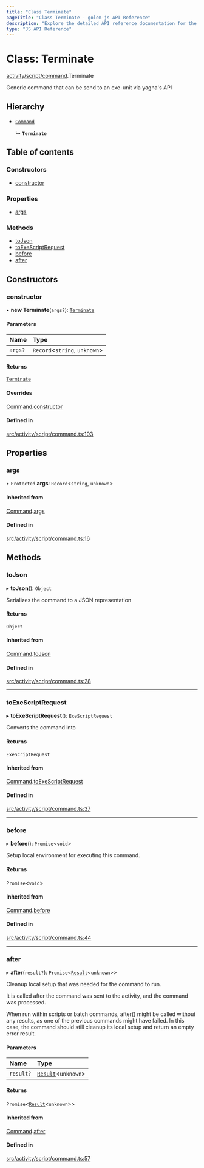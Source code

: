 ```yaml
---
title: "Class Terminate"
pageTitle: "Class Terminate - golem-js API Reference"
description: "Explore the detailed API reference documentation for the Class Terminate within the golem-js SDK for the Golem Network."
type: "JS API Reference"
---
```

# Class: Terminate

[activity/script/command](../modules/activity_script_command).Terminate

Generic command that can be send to an exe-unit via yagna's API

## Hierarchy

- [`Command`](activity_script_command.Command)

  ↳ **`Terminate`**

## Table of contents

### Constructors

- [constructor](activity_script_command.Terminate#constructor)

### Properties

- [args](activity_script_command.Terminate#args)

### Methods

- [toJson](activity_script_command.Terminate#tojson)
- [toExeScriptRequest](activity_script_command.Terminate#toexescriptrequest)
- [before](activity_script_command.Terminate#before)
- [after](activity_script_command.Terminate#after)

## Constructors

### constructor

• **new Terminate**(`args?`): [`Terminate`](activity_script_command.Terminate)

#### Parameters

| Name | Type |
| :------ | :------ |
| `args?` | `Record`\<`string`, `unknown`\> |

#### Returns

[`Terminate`](activity_script_command.Terminate)

#### Overrides

[Command](activity_script_command.Command).[constructor](activity_script_command.Command#constructor)

#### Defined in

[src/activity/script/command.ts:103](https://github.com/golemfactory/golem-js/blob/ed1cf1df/src/activity/script/command.ts#L103)

## Properties

### args

• `Protected` **args**: `Record`\<`string`, `unknown`\>

#### Inherited from

[Command](activity_script_command.Command).[args](activity_script_command.Command#args)

#### Defined in

[src/activity/script/command.ts:16](https://github.com/golemfactory/golem-js/blob/ed1cf1df/src/activity/script/command.ts#L16)

## Methods

### toJson

▸ **toJson**(): `Object`

Serializes the command to a JSON representation

#### Returns

`Object`

#### Inherited from

[Command](activity_script_command.Command).[toJson](activity_script_command.Command#tojson)

#### Defined in

[src/activity/script/command.ts:28](https://github.com/golemfactory/golem-js/blob/ed1cf1df/src/activity/script/command.ts#L28)

___

### toExeScriptRequest

▸ **toExeScriptRequest**(): `ExeScriptRequest`

Converts the command into

#### Returns

`ExeScriptRequest`

#### Inherited from

[Command](activity_script_command.Command).[toExeScriptRequest](activity_script_command.Command#toexescriptrequest)

#### Defined in

[src/activity/script/command.ts:37](https://github.com/golemfactory/golem-js/blob/ed1cf1df/src/activity/script/command.ts#L37)

___

### before

▸ **before**(): `Promise`\<`void`\>

Setup local environment for executing this command.

#### Returns

`Promise`\<`void`\>

#### Inherited from

[Command](activity_script_command.Command).[before](activity_script_command.Command#before)

#### Defined in

[src/activity/script/command.ts:44](https://github.com/golemfactory/golem-js/blob/ed1cf1df/src/activity/script/command.ts#L44)

___

### after

▸ **after**(`result?`): `Promise`\<[`Result`](activity_results.Result)\<`unknown`\>\>

Cleanup local setup that was needed for the command to run.

It is called after the command was sent to the activity, and the command was processed.

When run within scripts or batch commands, after() might be called without any results, as one of the previous
commands might have failed. In this case, the command should still cleanup its local setup and return an empty
error result.

#### Parameters

| Name | Type |
| :------ | :------ |
| `result?` | [`Result`](activity_results.Result)\<`unknown`\> |

#### Returns

`Promise`\<[`Result`](activity_results.Result)\<`unknown`\>\>

#### Inherited from

[Command](activity_script_command.Command).[after](activity_script_command.Command#after)

#### Defined in

[src/activity/script/command.ts:57](https://github.com/golemfactory/golem-js/blob/ed1cf1df/src/activity/script/command.ts#L57)
